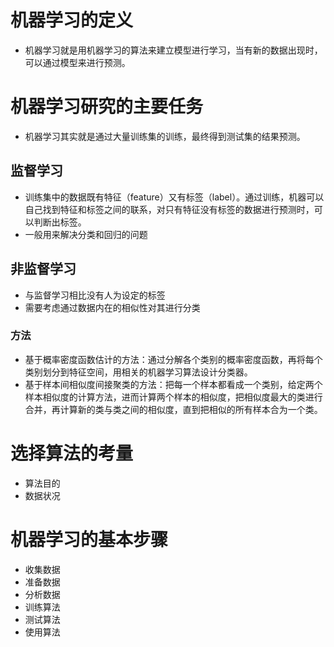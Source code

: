 # 机器学习的定义
* 机器学习就是用机器学习的算法来建立模型进行学习，当有新的数据出现时，可以通过模型来进行预测。

# 机器学习研究的主要任务
* 机器学习其实就是通过大量训练集的训练，最终得到测试集的结果预测。
## 监督学习
* 训练集中的数据既有特征（feature）又有标签（label）。通过训练，机器可以自己找到特征和标签之间的联系，对只有特征没有标签的数据进行预测时，可以判断出标签。
* 一般用来解决分类和回归的问题
## 非监督学习
* 与监督学习相比没有人为设定的标签
* 需要考虑通过数据内在的相似性对其进行分类
### 方法
* 基于概率密度函数估计的方法：通过分解各个类别的概率密度函数，再将每个类别划分到特征空间，用相关的机器学习算法设计分类器。
* 基于样本间相似度间接聚类的方法：把每一个样本都看成一个类别，给定两个样本相似度的计算方法，进而计算两个样本的相似度，把相似度最大的类进行合并，再计算新的类与类之间的相似度，直到把相似的所有样本合为一个类。

# 选择算法的考量
* 算法目的
* 数据状况

# 机器学习的基本步骤
* 收集数据
* 准备数据
* 分析数据
* 训练算法
* 测试算法
* 使用算法
